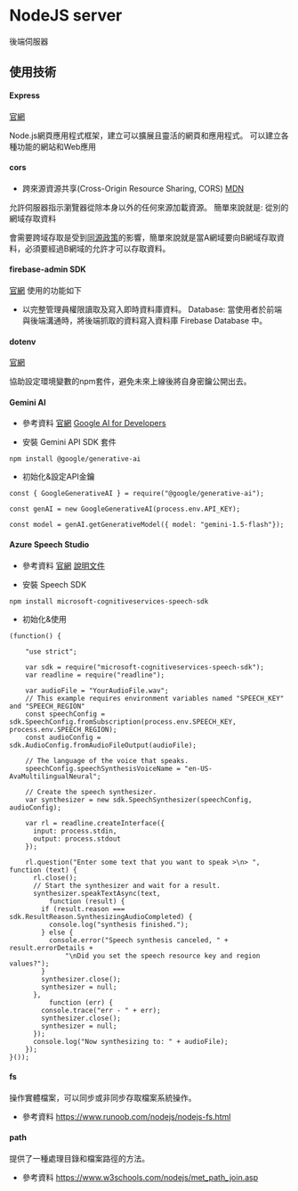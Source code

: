 # NodeJS server

後端伺服器

## 使用技術

#### Express

[官網](https://expressjs.com/)

Node.js網頁應用程式框架，建立可以擴展且靈活的網頁和應用程式。
可以建立各種功能的網站和Web應用

#### cors
- 跨來源資源共享(Cross-Origin Resource Sharing, CORS)
[MDN](https://developer.mozilla.org/zh-TW/docs/Web/HTTP/CORS)

允許伺服器指示瀏覽器從除本身以外的任何來源加載資源。
簡單來說就是: 從別的網域存取資料

會需要跨域存取是受到[同源政策](https://developer.mozilla.org/zh-TW/docs/Web/Security/Same-origin_policy)的影響，簡單來說就是當A網域要向B網域存取資料，必須要經過B網域的允許才可以存取資料。

#### firebase-admin SDK

[官網](https://firebase.google.com/docs/admin/setup?hl=zh-tw)
使用的功能如下

- 以完整管理員權限讀取及寫入即時資料庫資料。
Database: 當使用者於前端與後端溝通時，將後端抓取的資料寫入資料庫 Firebase Database 中。

#### dotenv

[官網](https://www.npmjs.com/package/dotenv)

協助設定環境變數的npm套件，避免未來上線後將自身密鑰公開出去。

#### Gemini AI

- 參考資料
[官網](https://ai.google.dev/)
[Google AI for Developers](https://ai.google.dev/api?_gl=1*1fabdu8*_ga*MTcwNDk3NTM3Ny4xNzI0MjExODgz*_ga_P1DBVKWT6V*MTcyNDgzNjgzMS41LjEuMTcyNDgzNjg3NS4xNi4wLjE0MDA1MzE3NzE.&hl=zh-tw&lang=node#set-up-api-key)

- 安裝 Gemini API SDK 套件
```
npm install @google/generative-ai
```

- 初始化&設定API金鑰 
```
const { GoogleGenerativeAI } = require("@google/generative-ai");

const genAI = new GoogleGenerativeAI(process.env.API_KEY);

const model = genAI.getGenerativeModel({ model: "gemini-1.5-flash"});
```

#### Azure Speech Studio

- 參考資料
[官網](https://speech.microsoft.com/portal)
[說明文件](https://learn.microsoft.com/en-us/azure/ai-services/speech-service/get-started-text-to-speech?tabs=windows%2Cterminal&pivots=programming-language-javascript)

- 安裝 Speech SDK
```
npm install microsoft-cognitiveservices-speech-sdk
```

- 初始化&使用
```
(function() {

    "use strict";

    var sdk = require("microsoft-cognitiveservices-speech-sdk");
    var readline = require("readline");

    var audioFile = "YourAudioFile.wav";
    // This example requires environment variables named "SPEECH_KEY" and "SPEECH_REGION"
    const speechConfig = sdk.SpeechConfig.fromSubscription(process.env.SPEECH_KEY, process.env.SPEECH_REGION);
    const audioConfig = sdk.AudioConfig.fromAudioFileOutput(audioFile);

    // The language of the voice that speaks.
    speechConfig.speechSynthesisVoiceName = "en-US-AvaMultilingualNeural"; 

    // Create the speech synthesizer.
    var synthesizer = new sdk.SpeechSynthesizer(speechConfig, audioConfig);

    var rl = readline.createInterface({
      input: process.stdin,
      output: process.stdout
    });

    rl.question("Enter some text that you want to speak >\n> ", function (text) {
      rl.close();
      // Start the synthesizer and wait for a result.
      synthesizer.speakTextAsync(text,
          function (result) {
        if (result.reason === sdk.ResultReason.SynthesizingAudioCompleted) {
          console.log("synthesis finished.");
        } else {
          console.error("Speech synthesis canceled, " + result.errorDetails +
              "\nDid you set the speech resource key and region values?");
        }
        synthesizer.close();
        synthesizer = null;
      },
          function (err) {
        console.trace("err - " + err);
        synthesizer.close();
        synthesizer = null;
      });
      console.log("Now synthesizing to: " + audioFile);
    });
}());
```

#### fs
操作實體檔案，可以同步或非同步存取檔案系統操作。

- 參考資料
https://www.runoob.com/nodejs/nodejs-fs.html

#### path
提供了一種處理目錄和檔案路徑的方法。

- 參考資料
https://www.w3schools.com/nodejs/met_path_join.asp